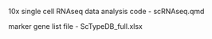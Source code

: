 10x single cell RNAseq data analysis code - scRNAseq.qmd

marker gene list file - ScTypeDB_full.xlsx
